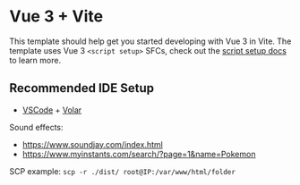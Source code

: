 # Vue 3 + Vite

This template should help get you started developing with Vue 3 in Vite. The template uses Vue 3 `<script setup>` SFCs, check out the [script setup docs](https://v3.vuejs.org/api/sfc-script-setup.html#sfc-script-setup) to learn more.

## Recommended IDE Setup

- [VSCode](https://code.visualstudio.com/) + [Volar](https://marketplace.visualstudio.com/items?itemName=johnsoncodehk.volar)

Sound effects:
- https://www.soundjay.com/index.html 
- https://www.myinstants.com/search/?page=1&name=Pokemon

SCP example: `scp -r ./dist/ root@IP:/var/www/html/folder`